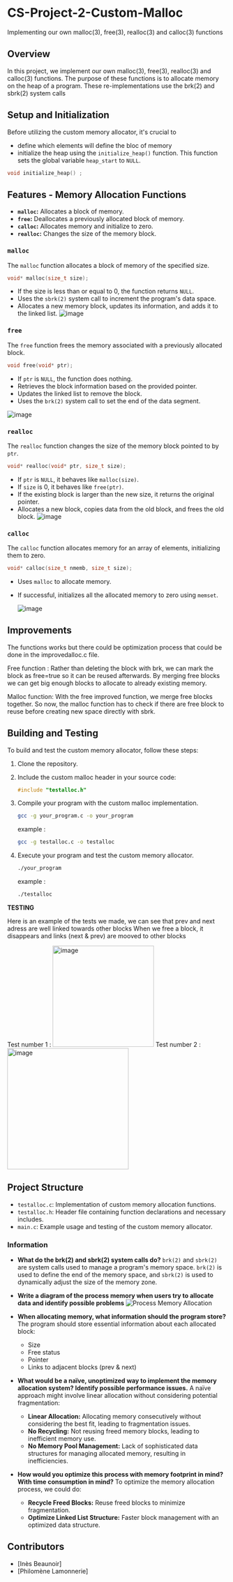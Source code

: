 # CS-Project-2-Custom-Malloc
Implementing our own malloc(3), free(3), realloc(3) and calloc(3)  functions

## Overview

In this project, we implement our own malloc(3), free(3), realloc(3) and calloc(3) functions. The purpose of these functions is to allocate memory on the heap of a program. These re-implementations use the brk(2) and sbrk(2) system calls

## Setup and Initialization

Before utilizing the custom memory allocator, it's crucial to
- define which elements will define the bloc of memory
- initialize the heap using the `initialize_heap()` function. This function sets the global variable `heap_start` to `NULL`.
```c
void initialize_heap() ;
```

## Features - Memory Allocation Functions

- **`malloc`:** Allocates a block of memory.
- **`free`:** Deallocates a previously allocated block of memory.
- **`calloc`:** Allocates memory and initialize to zero.
- **`realloc`:** Changes the size of the memory block.

### `malloc`

The `malloc` function allocates a block of memory of the specified size.

```c
void* malloc(size_t size);
```

- If the size is less than or equal to 0, the function returns `NULL`.
- Uses the `sbrk(2)` system call to increment the program's data space.
- Allocates a new memory block, updates its information, and adds it to the linked list.
![image](https://github.com/inesbnr/CS-Project-2-Custom-Malloc/assets/146713404/3de8114a-e9ee-4469-b880-91d0cf955afa)



### `free`

The `free` function frees the memory associated with a previously allocated block.

```c
void free(void* ptr);
```

- If `ptr` is `NULL`, the function does nothing.
- Retrieves the block information based on the provided pointer.
- Updates the linked list to remove the block.
- Uses the `brk(2)` system call to set the end of the data segment.

![image](https://github.com/inesbnr/CS-Project-2-Custom-Malloc/assets/146713404/2e7ce253-9935-43c8-84af-7f9f7fb72632)


### `realloc`

The `realloc` function changes the size of the memory block pointed to by `ptr`.

```c
void* realloc(void* ptr, size_t size);
```

- If `ptr` is `NULL`, it behaves like `malloc(size)`.
- If `size` is 0, it behaves like `free(ptr)`.
- If the existing block is larger than the new size, it returns the original pointer.
- Allocates a new block, copies data from the old block, and frees the old block.
![image](https://github.com/inesbnr/CS-Project-2-Custom-Malloc/assets/146713404/7d2f40e7-433f-453b-8751-84bf2c785676)


### `calloc`

The `calloc` function allocates memory for an array of elements, initializing them to zero.

```c
void* calloc(size_t nmemb, size_t size);
```

- Uses `malloc` to allocate memory.
- If successful, initializes all the allocated memory to zero using `memset`.

  ![image](https://github.com/inesbnr/CS-Project-2-Custom-Malloc/assets/146713404/82eccef7-1844-4b0b-b4b5-6f91e5ad1ed0)

## Improvements

The functions works but there could be optimization process that could be done in the improvedalloc.c file.

Free function : 
Rather than deleting the block with brk, we can mark the block as free=true so it can be reused afterwards. 
By merging free blocks we can get big enough blocks to allocate to already existing memory. 

Malloc function: 
With the free improved function, we merge free blocks together. So now, the malloc function has to check if there are free block to reuse before creating new space directly with sbrk.


## Building and Testing

To build and test the custom memory allocator, follow these steps:

1. Clone the repository.
2. Include the custom malloc header in your source code:

   ```c
   #include "testalloc.h"
   ```

3. Compile your program with the custom malloc implementation.

   ```bash
   gcc -g your_program.c -o your_program
   ```
   example :
   ```bash
   gcc -g testalloc.c -o testalloc
   ```

5. Execute your program and test the custom memory allocator.
   ```bash
   ./your_program
   ```
   example :
   ```bash
   ./testalloc
   ```

**TESTING**

Here is an example of the tests we made, we can see that prev and next adress are well linked towards other blocks
When we free a block, it disappears and links (next & prev) are mooved to other blocks

Test number 1 :
<img width="232" alt="image" src="https://github.com/inesbnr/CS-Project-2-Custom-Malloc/assets/98738106/e25f6a9a-019a-4a2b-be1b-785405279323">
Test number 2 :
<img width="278" alt="image" src="https://github.com/inesbnr/CS-Project-2-Custom-Malloc/assets/98738106/59e3b499-883f-4d9c-8461-400faeb987a7">


## Project Structure

- `testalloc.c`: Implementation of custom memory allocation functions.
- `testalloc.h`: Header file containing function declarations and necessary includes.
- `main.c`: Example usage and testing of the custom memory allocator.



### Information

- **What do the brk(2) and sbrk(2) system calls do?**
    `brk(2)` and `sbrk(2)` are system calls used to manage a program's memory space. `brk(2)` is used to define the end of the memory space, and `sbrk(2)` is used to dynamically adjust the size of the memory zone.

- **Write a diagram of the process memory when users try to allocate data and identify possible problems**
  ![Process Memory Allocation](https://github.com/inesbnr/CS-Project-2-Custom-Malloc/assets/146713404/6f55ad13-6b01-4626-823f-600e90da71aa)

- **When allocating memory, what information should the program store?**
  The program should store essential information about each allocated block:
   - Size
   - Free status
   - Pointer
   - Links to adjacent blocks (prev & next)

- **What would be a naïve, unoptimized way to implement the memory allocation system? Identify possible performance issues.**
  A naïve approach might involve linear allocation without considering potential fragmentation:
    - **Linear Allocation:** Allocating memory consecutively without considering the best fit, leading to fragmentation issues.
    - **No Recycling:** Not reusing freed memory blocks, leading to inefficient memory use.
    - **No Memory Pool Management:** Lack of sophisticated data structures for managing allocated memory, resulting in inefficiencies.

- **How would you optimize this process with memory footprint in mind? With time consumption in mind?**
  To optimize the memory allocation process, we could do:
    - **Recycle Freed Blocks:** Reuse freed blocks to minimize fragmentation.
    - **Optimize Linked List Structure:** Faster block management with an optimized data structure.



## Contributors

- [Inès Beaunoir]
- [Philomène Lamonnerie]
